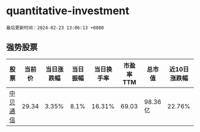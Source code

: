 # quantitative-investment

`最后更新时间：2024-02-23 13:06:13 +0800`

## 强势股票

|股票|当前价|当日涨跌幅|当日振幅|当日换手率|市盈率TTM|总市值|近10日涨跌幅|
|----|----|----|----|----|----|----|----|
|[中贝通信](https://xueqiu.com/S/SH603220)|29.34|3.35%|8.1%|16.31%|69.03|98.36亿|22.76%|
